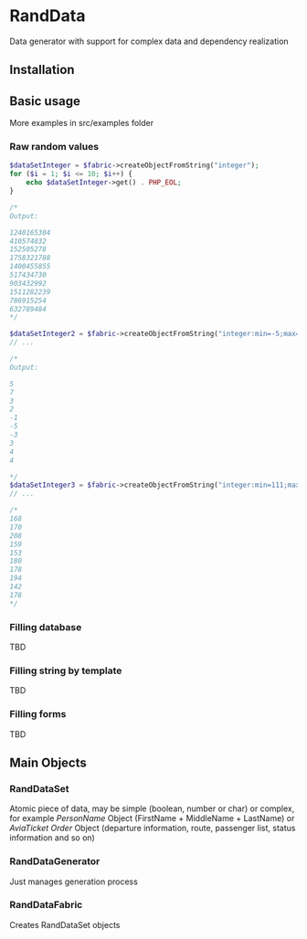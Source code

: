 # RandData
Data generator with support for complex data and dependency realization

## Installation

## Basic usage

More examples in src/examples folder

### Raw random values

```php
$dataSetInteger = $fabric->createObjectFromString("integer");
for ($i = 1; $i <= 10; $i++) {
    echo $dataSetInteger->get() . PHP_EOL;
}

/*
Output: 

1240165304
410574832
152505278
1758321788
1400455855
517434730
903432992
1511282239
786915254
632789484
*/

$dataSetInteger2 = $fabric->createObjectFromString("integer:min=-5;max=7");
// ...

/*
Output: 

5
7
3
2
-1
-5
-3
3
4
4

*/
$dataSetInteger3 = $fabric->createObjectFromString("integer:min=111;max=222");
// ...

/*
168
170
208
159
153
180
178
194
142
178
*/
```

### Filling database

TBD

### Filling string by template

TBD

### Filling forms

TBD

## Main Objects 

### RandDataSet

Atomic piece of data, may be simple (boolean, number or char) or complex, for 
example *PersonName* Object (FirstName + MiddleName + LastName) or *AviaTicket Order* Object 
(departure information, route, passenger list, status information and so on)

### RandDataGenerator

Just manages generation process

### RandDataFabric

Creates RandDataSet objects 


